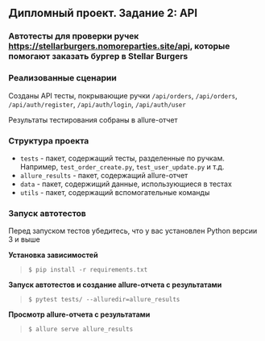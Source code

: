 ## Дипломный проект. Задание 2: API

### Автотесты для проверки ручек https://stellarburgers.nomoreparties.site/api, которые помогают заказать бургер в Stellar Burgers

### Реализованные сценарии

Созданы API тесты, покрывающие ручки `/api/orders`, `/api/orders`, `/api/auth/register`, `/api/auth/login`, `/api/auth/user`

Результаты тестирования собраны в allure-отчет

### Структура проекта

- `tests` - пакет, содержащий тесты, разделенные по ручкам. Например, `test_order_create.py`, `test_user_update.py` и т.д.
- `allure_results` - пакет, содержащий allure-отчет
- `data` - пакет, содержищий данные, использующиеся в тестах
- `utils` - пакет, содержащий вспомогательные команды

### Запуск автотестов

Перед запуском тестов убедитесь, что у вас установлен Python версии 3 и выше

**Установка зависимостей**

> `$ pip install -r requirements.txt`

**Запуск автотестов и создание allure-отчета с результатами**

>  `$ pytest tests/ --alluredir=allure_results`

**Просмотр allure-отчета с результатами**

>  `$ allure serve allure_results`
